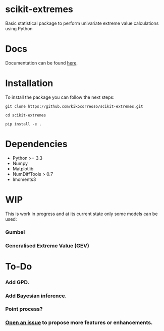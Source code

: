 # scikit-extremes

Basic statistical package to perform univariate extreme value calculations
using Python

# Docs

Documentation can be found [here](http://kikocorreoso.github.io/scikit-extremes/).

# Installation

To install the package you can follow the next steps:

    git clone https://github.com/kikocorreoso/scikit-extremes.git

    cd scikit-extremes

    pip install -e .

# Dependencies

* Python >= 3.3
* Numpy
* Matplotlib
* NumDiffTools > 0.7
* lmoments3

# WIP

This is work in progress and at its current state only some models can be used:

### Gumbel 
### Generalised Extreme Value (GEV)

# To-Do

### Add GPD.
### Add Bayesian inference.
### Point process?
### [Open an issue](https://github.com/kikocorreoso/scikit-extremes/issues) to propose more features or enhancements.
